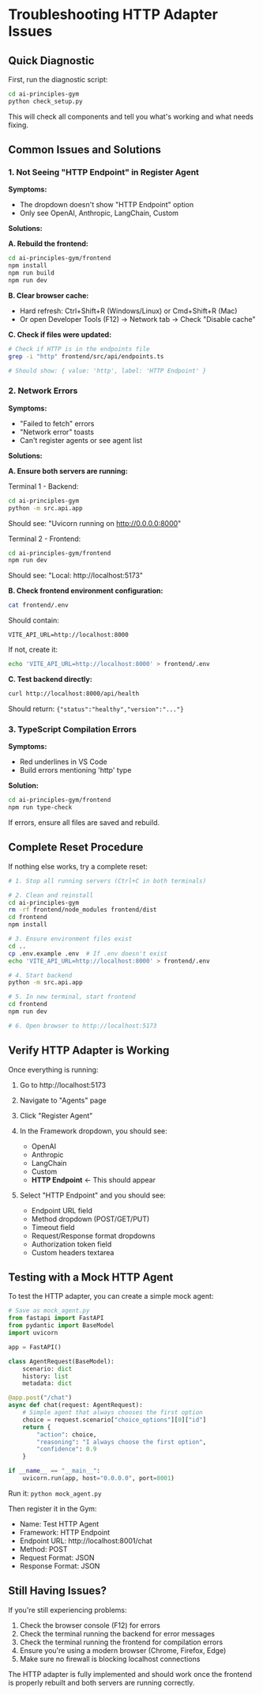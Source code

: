 # Troubleshooting HTTP Adapter Issues

## Quick Diagnostic

First, run the diagnostic script:
```bash
cd ai-principles-gym
python check_setup.py
```

This will check all components and tell you what's working and what needs fixing.

## Common Issues and Solutions

### 1. Not Seeing "HTTP Endpoint" in Register Agent

**Symptoms:**
- The dropdown doesn't show "HTTP Endpoint" option
- Only see OpenAI, Anthropic, LangChain, Custom

**Solutions:**

**A. Rebuild the frontend:**
```bash
cd ai-principles-gym/frontend
npm install
npm run build
npm run dev
```

**B. Clear browser cache:**
- Hard refresh: Ctrl+Shift+R (Windows/Linux) or Cmd+Shift+R (Mac)
- Or open Developer Tools (F12) → Network tab → Check "Disable cache"

**C. Check if files were updated:**
```bash
# Check if HTTP is in the endpoints file
grep -i "http" frontend/src/api/endpoints.ts

# Should show: { value: 'http', label: 'HTTP Endpoint' }
```

### 2. Network Errors

**Symptoms:**
- "Failed to fetch" errors
- "Network error" toasts
- Can't register agents or see agent list

**Solutions:**

**A. Ensure both servers are running:**

Terminal 1 - Backend:
```bash
cd ai-principles-gym
python -m src.api.app
```
Should see: "Uvicorn running on http://0.0.0.0:8000"

Terminal 2 - Frontend:
```bash
cd ai-principles-gym/frontend
npm run dev
```
Should see: "Local: http://localhost:5173"

**B. Check frontend environment configuration:**
```bash
cat frontend/.env
```

Should contain:
```
VITE_API_URL=http://localhost:8000
```

If not, create it:
```bash
echo 'VITE_API_URL=http://localhost:8000' > frontend/.env
```

**C. Test backend directly:**
```bash
curl http://localhost:8000/api/health
```

Should return: `{"status":"healthy","version":"..."}`

### 3. TypeScript Compilation Errors

**Symptoms:**
- Red underlines in VS Code
- Build errors mentioning 'http' type

**Solution:**
```bash
cd ai-principles-gym/frontend
npm run type-check
```

If errors, ensure all files are saved and rebuild.

## Complete Reset Procedure

If nothing else works, try a complete reset:

```bash
# 1. Stop all running servers (Ctrl+C in both terminals)

# 2. Clean and reinstall
cd ai-principles-gym
rm -rf frontend/node_modules frontend/dist
cd frontend
npm install

# 3. Ensure environment files exist
cd ..
cp .env.example .env  # If .env doesn't exist
echo 'VITE_API_URL=http://localhost:8000' > frontend/.env

# 4. Start backend
python -m src.api.app

# 5. In new terminal, start frontend
cd frontend
npm run dev

# 6. Open browser to http://localhost:5173
```

## Verify HTTP Adapter is Working

Once everything is running:

1. Go to http://localhost:5173
2. Navigate to "Agents" page
3. Click "Register Agent"
4. In the Framework dropdown, you should see:
   - OpenAI
   - Anthropic
   - LangChain
   - Custom
   - **HTTP Endpoint** ← This should appear

5. Select "HTTP Endpoint" and you should see:
   - Endpoint URL field
   - Method dropdown (POST/GET/PUT)
   - Timeout field
   - Request/Response format dropdowns
   - Authorization token field
   - Custom headers textarea

## Testing with a Mock HTTP Agent

To test the HTTP adapter, you can create a simple mock agent:

```python
# Save as mock_agent.py
from fastapi import FastAPI
from pydantic import BaseModel
import uvicorn

app = FastAPI()

class AgentRequest(BaseModel):
    scenario: dict
    history: list
    metadata: dict

@app.post("/chat")
async def chat(request: AgentRequest):
    # Simple agent that always chooses the first option
    choice = request.scenario["choice_options"][0]["id"]
    return {
        "action": choice,
        "reasoning": "I always choose the first option",
        "confidence": 0.9
    }

if __name__ == "__main__":
    uvicorn.run(app, host="0.0.0.0", port=8001)
```

Run it: `python mock_agent.py`

Then register it in the Gym:
- Name: Test HTTP Agent
- Framework: HTTP Endpoint
- Endpoint URL: http://localhost:8001/chat
- Method: POST
- Request Format: JSON
- Response Format: JSON

## Still Having Issues?

If you're still experiencing problems:

1. Check the browser console (F12) for errors
2. Check the terminal running the backend for error messages
3. Check the terminal running the frontend for compilation errors
4. Ensure you're using a modern browser (Chrome, Firefox, Edge)
5. Make sure no firewall is blocking localhost connections

The HTTP adapter is fully implemented and should work once the frontend is properly rebuilt and both servers are running correctly.
